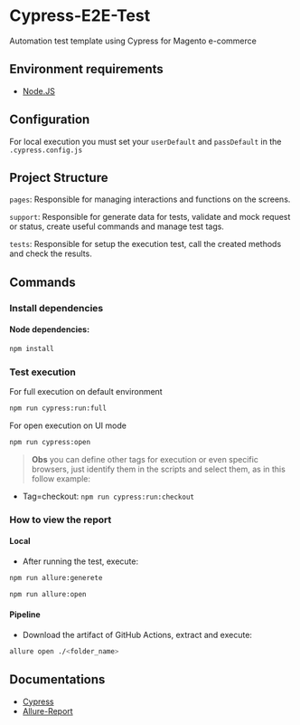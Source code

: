 # Cypress-E2E-Test

Automation test template using Cypress for Magento e-commerce

## Environment requirements

- [Node.JS](https://nodejs.org)

## Configuration

For local execution you must set your `userDefault` and `passDefault` in the `.cypress.config.js`

## Project Structure
`pages`: Responsible for managing interactions and functions on the screens.

`support`: Responsible for generate data for tests, validate and mock request or status, create useful commands and 
manage test tags.

`tests`: Responsible for setup the execution test, call the created methods and check the results.

## Commands

### Install dependencies

#### Node dependencies:

```sh
npm install
```

### Test execution

For full execution on default environment

```sh
npm run cypress:run:full
```

For open execution on UI mode

```sh
npm run cypress:open
```

> **Obs**
> you can define other tags for execution or even specific browsers, just identify them in the scripts and select them, as in this follow example:
* Tag=checkout: ```npm run cypress:run:checkout```

### How to view the report

#### Local
- After running the test, execute:
```sh
npm run allure:generete
```

```sh
npm run allure:open
```

#### Pipeline
- Download the artifact of GitHub Actions, extract and execute:

```sh
allure open ./<folder_name>
```

## Documentations

- [Cypress](https://docs.cypress.io/app/get-started/why-cypress)
- [Allure-Report](https://allurereport.org/docs/install)
